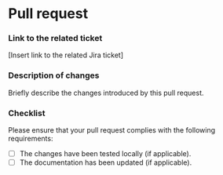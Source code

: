 # Pull request

### Link to the related ticket
[Insert link to the related Jira ticket]

### Description of changes
Briefly describe the changes introduced by this pull request.

### Checklist
Please ensure that your pull request complies with the following requirements:

- [ ] The changes have been tested locally (if applicable).
- [ ] The documentation has been updated (if applicable).
